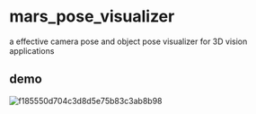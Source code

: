 # mars_pose_visualizer
a effective camera pose and object pose visualizer for 3D vision applications

## demo
![f185550d704c3d8d5e75b83c3ab8b98](https://github.com/wuzirui/mars_pose_visualizer/assets/7344146/7b2f93b8-8a02-4790-a99d-809f118ec2f7)

